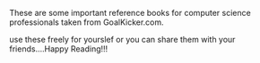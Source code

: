 These are some important reference books for computer science professionals taken from GoalKicker.com.

use these freely for yourslef or you can share them with your friends....Happy Reading!!!